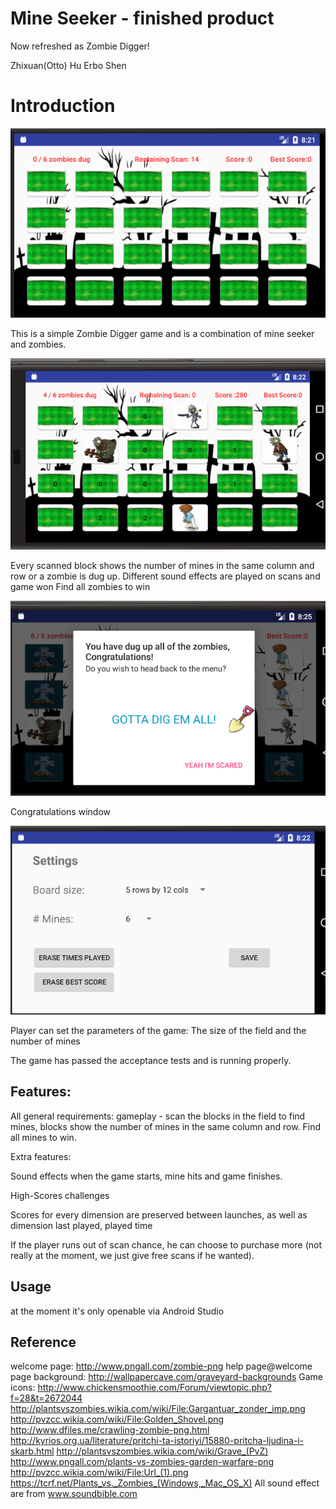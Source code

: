 # Mine Seeker - finished product
Now refreshed as Zombie Digger!

Zhixuan(Otto) Hu
Erbo Shen

# Introduction
![game](/screenShots/1.PNG)

This is a simple Zombie Digger game and is a combination of mine seeker and zombies.

![gameplay](/screenShots/2.PNG)

Every scanned block shows the number of mines in the same column and row or a zombie is dug up.
Different sound effects are played on scans and game won
Find all zombies to win

![game won](/screenShots/4.PNG)

Congratulations window

![settings](/screenShots/3.PNG)

Player can set the parameters of the game: The size of the field and the number of mines

The game has passed the acceptance tests and is running properly.

## Features:

All general requirements: gameplay - scan the blocks in the field to find mines, blocks show the number of mines in the same column and row. Find all mines to win.

Extra features:

Sound effects when the game starts, mine hits and game finishes.

High-Scores challenges

Scores for every dimension are preserved between launches, as well as dimension last played, played time

If the player runs out of scan chance, he can choose to purchase more (not really at the moment, we just give free scans if he wanted).

## Usage
at the moment it's only openable via Android Studio
## Reference

welcome page:
http://www.pngall.com/zombie-png
help page@welcome page background:
http://wallpapercave.com/graveyard-backgrounds
Game icons:
http://www.chickensmoothie.com/Forum/viewtopic.php?f=28&t=2672044
http://plantsvszombies.wikia.com/wiki/File:Gargantuar_zonder_imp.png
http://pvzcc.wikia.com/wiki/File:Golden_Shovel.png
http://www.dfiles.me/crawling-zombie-png.html
http://kyrios.org.ua/literature/pritchi-ta-istoriyi/15880-pritcha-ljudina-i-skarb.html
http://plantsvszombies.wikia.com/wiki/Grave_(PvZ)
http://www.pngall.com/plants-vs-zombies-garden-warfare-png
http://pvzcc.wikia.com/wiki/File:Url_(1).png
https://tcrf.net/Plants_vs._Zombies_(Windows,_Mac_OS_X)
All sound effect are from
www.soundbible.com
